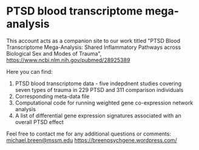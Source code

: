 # PTSD blood transcriptome mega-analysis
This account acts as a companion site to our work titled "PTSD Blood Transcriptome Mega-Analysis: Shared Inflammatory Pathways across Biological Sex and Modes of Trauma", https://www.ncbi.nlm.nih.gov/pubmed/28925389

Here you can find: 

1) PTSD blood transcriptome data - five indepdnent studies covering seven types of trauma in 229 PTSD and 311 comparison individuals
2) Corresponding meta-data file
3) Computational code for running weighted gene co-expression network analysis
4) A list of differential gene expression signatures associated with an overall PTSD effect

Feel free to contact me for any additional questions or comments: michael.breen@mssm.edu
https://breenpsychgene.wordpress.com/
